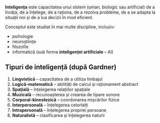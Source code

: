 **Inteligența** este capacitatea unui sistem (uman, biologic sau artificial) de a învăța, de a înțelege, de a raționa, de a rezolva probleme, de a se adapta la situații noi și de a lua decizii în mod eficient.

Conceptul este studiat în mai multe discipline, inclusiv:

- psihologie
- neuroștiințe
- filozofie
- informatică (sub forma **inteligenței artificiale** – AI)

## Tipuri de inteligență (după Gardner)

1. **Lingvistică** – capacitatea de a utiliza limbajul
2. **Logică-matematică** – abilități de calcul și raționament abstract
3. **Spațială** – înțelegerea relațiilor spațiale
4. **Muzicală** – recunoașterea și crearea de tipare sonore
5. **Corporal-kinestezică** – coordonarea mișcărilor fizice
6. **Interpersonală** – înțelegerea celorlalți
7. **Intrapersonală** – înțelegerea propriei persoane
8. **Naturalistă** – clasificarea și înțelegerea naturii
